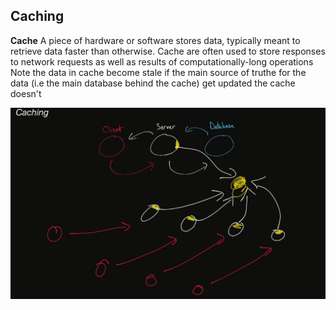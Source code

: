 ## Caching

**Cache** A piece of hardware or software stores data, typically meant to retrieve data faster than otherwise. Cache are often used to store responses to network requests as well as results of computationally-long operations Note the data in cache  become stale if the main source of truthe for the data (i.e the main database behind the cache) get updated the cache doesn't

<img src="https://github.com/ishifoev/CodeChalenge-JS/blob/main/day10/cache.PNG?raw=true"/>
